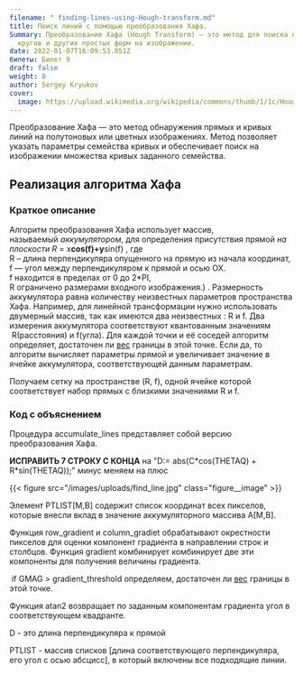 ```yaml
---
filename: " finding-lines-using-Hough-transform.md"
title: Поиск линий с помощью преобразования Хафа.
Summary: Преобразование Хафа (Hough Transform) — это метод для поиска линий,
  кругов и других простых форм на изображении.
date: 2022-01-07T16:09:53.851Z
билеты: Билет 9
draft: false
weight: 8
author: Sergey Kryukov
cover:
  image: https://upload.wikimedia.org/wikipedia/commons/thumb/1/1c/Hough-example-result-en.png/800px-Hough-example-result-en.png
---
```

Преобразование Хафа — это метод обнаружения прямых и кривых линий на полутоновых или цветных изображениях. Метод позволяет указать параметры семейства кривых и обеспечивает поиск на изображении множества кривых заданного семейства. 

## Реализация алгоритма Хафа

### Краткое описание

Алгоритм преобразования Хафа использует массив, называемый *аккумулятором*, для определения присутствия прямой *на плоскости R* = x**cos(f)+y**sin(f) , где\
R – длина перпендикуляра опущенного на прямую из начала координат,\
f — угол между перпендикуляром к прямой и осью OX.\
f находится в пределах от 0 до 2*PI,\
R ограничено размерами входного изображения.) . Размерность аккумулятора равна количеству неизвестных параметров пространства Хафа. Например, для линейной трансформации нужно использовать двумерный массив, так как имеются два неизвестных : R и f. Два измерения аккумулятора соответствуют квантованным значениям  R(расстояния) и f(угла). Для каждой точки и её соседей алгоритм определяет, достаточен ли [вес](https://ru.wikipedia.org/wiki/%D0%92%D0%B5%D1%81%D0%BE%D0%B2%D0%B0%D1%8F_%D1%84%D1%83%D0%BD%D0%BA%D1%86%D0%B8%D1%8F "Весовая функция") границы в этой точке. Если да, то алгоритм вычисляет параметры прямой и увеличивает значение в ячейке аккумулятора, соответствующей данным параметрам.

Получаем сетку на пространстве (R, f), одной ячейке которой соответствует набор прямых с близкими значениями R и f.

### Код с объяснением

Процедура accumulate_lines представляет собой версию преобразования Хафа. 

**ИСПРАВИТЬ 7 СТРОКУ С КОНЦА** на "D:= abs(C\*cos(THETAQ) + R\*sin(THETAQ));"      минус меняем на плюс

{{< figure src="/images/uploads/find_line.jpg"
class="figure__image" >}}



Элемент PTLIST\[M,B] содержит список координат всех пикселов, которые внесли вклад в значение аккумуляторного массива A\[M,B]. 

Функция row_gradient и column_gradiet обрабатывают окрестности пикселов для оценки компонент градиента в направлении строк и столбцов.                                                                                                Функция gradient комбинирует комбинирует две эти компоненты для получения величины градиента.

 if GMAG > gradient_threshold определяем, достаточен ли [вес](https://ru.wikipedia.org/wiki/%D0%92%D0%B5%D1%81%D0%BE%D0%B2%D0%B0%D1%8F_%D1%84%D1%83%D0%BD%D0%BA%D1%86%D0%B8%D1%8F "Весовая функция") границы в этой точке.

Функция atan2 возвращает по заданным компонентам градиента угол в соответствующем квадранте. 

D - это длина перпендикуляра к прямой

PTLIST - массив списков \[длина соответствующего перпендикуляра,  его угол с осью абсцисс], в который включены все подходящие линии.